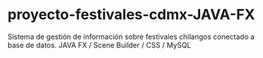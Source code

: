 # proyecto-festivales-cdmx-JAVA-FX
Sistema de gestión de información sobre festivales chilangos conectado a base de datos. 
JAVA FX / Scene Builder / CSS / MySQL
